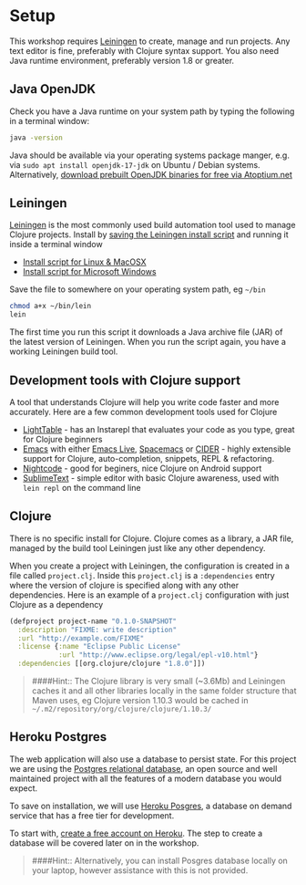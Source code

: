 # Setup

<!-- TODO: Review setup - merge any useful content into requirements page -->

  This workshop requires [Leiningen](http://leiningen.org/) to create, manage and run projects.  Any text editor is fine, preferably with Clojure syntax support.  You also need Java runtime environment, preferably version 1.8 or greater.

## Java OpenJDK

Check you have a Java runtime on your system path by typing the following in a terminal window:

```bash
java -version
```

Java should be available via your operating systems package manger, e.g. via `sudo apt install openjdk-17-jdk` on Ubuntu / Debian systems.  Alternatively, [download prebuilt OpenJDK binaries for free via Atoptium.net](https://adoptium.net/)


## Leiningen
  [Leiningen](http://leiningen.org/) is the most commonly used build automation tool used to manage Clojure projects.  Install by [saving the Leiningen install script](https://raw.githubusercontent.com/technomancy/leiningen/stable/bin/lein) and running it inside a terminal window

* [Install script for Linux & MacOSX](https://raw.githubusercontent.com/technomancy/leiningen/stable/bin/lein)
* [Install script for Microsoft Windows](https://raw.githubusercontent.com/technomancy/leiningen/stable/bin/lein.bat)


Save the file to somewhere on your operating system path, eg `~/bin`

```bash
chmod a+x ~/bin/lein
lein
```

 The first time you run this script it downloads a Java archive file (JAR) of the latest version of Leiningen.  When you run the script again, you have a working Leiningen build tool.


## Development tools with Clojure support

A tool that understands Clojure will help you write code faster and more accurately.  Here are a few common development tools used for Clojure

* [LightTable](http://lighttable.com/) - has an Instarepl that evaluates your code as you type, great for Clojure beginners
* [Emacs](http://www.gnu.org/software/emacs/)  with either [Emacs Live](https://github.com/overtone/emacs-live), [Spacemacs](https://github.com/syl20bnr/spacemacs) or [CIDER](https://github.com/clojure-emacs/cider) -  highly extensible support for Clojure, auto-completion, snippets, REPL & refactoring.
* [Nightcode](https://nightcode.info/) - good for beginers, nice Clojure on Android support
* [SublimeText](http://www.sublimetext.com/) - simple editor with basic Clojure awareness, used with `lein repl` on the command line


## Clojure

There is no specific install for Clojure.  Clojure comes as a library, a JAR file, managed by the build tool Leiningen just like any other dependency.

When you create a project with Leiningen, the configuration is created in a file called `project.clj`.  Inside this `project.clj` is a `:dependencies` entry where the version of clojure is specified along with any other dependencies.  Here is an example of a `project.clj` configuration with just Clojure as a dependency

```clojure
(defproject project-name "0.1.0-SNAPSHOT"
  :description "FIXME: write description"
  :url "http://example.com/FIXME"
  :license {:name "Eclipse Public License"
            :url "http://www.eclipse.org/legal/epl-v10.html"}
  :dependencies [[org.clojure/clojure "1.8.0"]])
```

> ####Hint:: The Clojure library is very small (~3.6Mb) and Leiningen caches it and all other libraries locally in the same folder structure that Maven uses, eg Clojure version 1.10.3 would be cached in `~/.m2/repository/org/clojure/clojure/1.10.3/`


## Heroku Postgres

The web application will also use a database to persist state.  For this project we are using the [Postgres relational database](http://www.postgresql.org/), an open source and well maintained project with all the features of a modern database you would expect.

To save on installation, we will use [Heroku Posgres](https://www.heroku.com/postgres), a database on demand service that has a free tier for development.

To start with, [create a free account on Heroku](https://heroku.com).  The step to create a database will be covered later on in the workshop.

> ####Hint:: Alternatively, you can install Posgres database locally on your laptop, however assistance with this is not provided.
